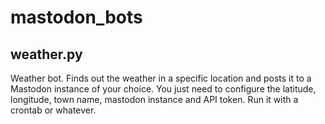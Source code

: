 # mastodon_bots

## weather.py

Weather bot. Finds out the weather in a specific location and posts it to a Mastodon instance of your choice.
You just need to configure the latitude, longitude, town name, mastodon instance and API token. Run it with a crontab or whatever.
